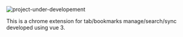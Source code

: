 ![project-under-developement](project-under-development.png)

This is a chrome extension for tab/bookmarks manage/search/sync developed using vue 3.